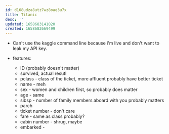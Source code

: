 ```yaml
---
id: d168udza8utz7wz8oae3u7x
title: Titanic
desc: ''
updated: 1658683141020
created: 1658682669499
---
```


* Can't use the kaggle command line because i'm live and don't want to leak my API key.

* features:
  * ID (probably doesn't matter)
  * survived, actual resutl
  * pclass - class of the ticket, more affluent probably have better ticket
  * name - meh
  * sex - women and children first, so probably does matter
  * age - same
  * sibsp - number of family members aboard with you probably matters
  * parch
  * ticket number - don't care
  * fare - same as class probably?
  * cabin number - shrug, maybe
  * embarked -
